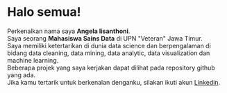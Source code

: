# Halo semua! 

Perkenalkan nama saya **Angela lisanthoni**.\
Saya seorang **Mahasiswa Sains Data** di UPN "Veteran" Jawa Timur.\
Saya memiliki ketertarikan di dunia data science dan berpengalaman di bidang data cleaning, data mining, data analytic, data visualization dan machine learning.\
Beberapa projek yang saya kerjakan dapat dilihat pada repository github yang ada.\
Jika kamu tertarik untuk berkenalan denganku, silakan ikuti akun [Linkedin](https://www.linkedin.com/in/angela-lisanthoni/).
